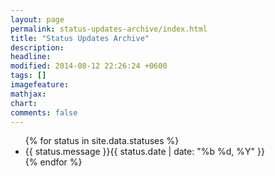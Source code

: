 ```yaml
---
layout: page
permalink: status-updates-archive/index.html
title: "Status Updates Archive"
description: 
headline: 
modified: 2014-08-12 22:26:24 +0600
tags: []
imagefeature: 
mathjax: 
chart: 
comments: false
---
```

<ul class="post-list">
{% for status in site.data.statuses %}
  <li>
      <a class="twitter-icon" href="https://twitter.com/intent/tweet?text=&quot;{{ status.message }}&quot;%20{{ site.url }}{{ page.url }}%20via%20&#64;{{ site.owner.twitter }}" onclick="window.open(this.href, 'twitter-share', 'width=550,height=235');return false;" title="Share on Twitter"><i class="fa fa-twitter faa-ring animated"></i> </a>{{ status.message }}<span class="entry-date"><time datetime="{{ status.date }}" itemprop="datePublished">{{ status.date | date: "%b %d, %Y" }}</time>
  </li>
{% endfor %}
</ul>
